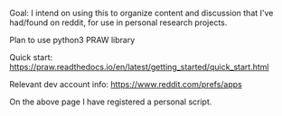 Goal: I intend on using this to organize content and discussion that
  I've had/found on reddit, for use in personal research projects.


Plan to use python3 PRAW library

Quick start:
https://praw.readthedocs.io/en/latest/getting_started/quick_start.html

Relevant dev account info:
https://www.reddit.com/prefs/apps

On the above page I have registered a personal script.
